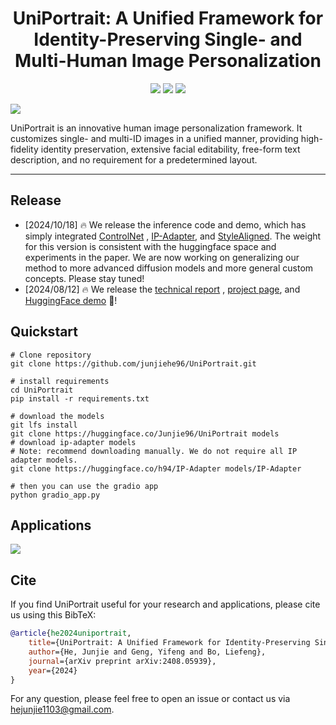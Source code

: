 <div align="center">
<h1>UniPortrait: A Unified Framework for Identity-Preserving Single- and Multi-Human Image Personalization</h1>

<a href='https://aigcdesigngroup.github.io/UniPortrait-Page/'><img src='https://img.shields.io/badge/Project-Page-green'></a>
<a href='https://arxiv.org/abs/2408.05939'><img src='https://img.shields.io/badge/Technique-Report-red'></a>
<a href='https://huggingface.co/spaces/Junjie96/UniPortrait'><img src='https://img.shields.io/badge/%F0%9F%A4%97%20Hugging%20Face-Spaces-blue'></a>

</div>

<img src='assets/highlight.png'>



UniPortrait is an innovative human image personalization framework. It customizes single- and multi-ID images in a
unified manner, providing high-fidelity identity preservation, extensive facial editability, free-form text description,
and no requirement for a predetermined layout.

---

## Release

- [2024/10/18] 🔥 We release the inference code and demo, which has simply
  integrated [ControlNet](https://github.com/lllyasviel/ControlNet)
  , [IP-Adapter](https://github.com/tencent-ailab/IP-Adapter),
  and [StyleAligned](https://github.com/google/style-aligned). The weight for this version is consistent with the
  huggingface space and experiments in the paper. We are now working on generalizing our method to more advanced
  diffusion models and more general custom concepts. Please stay tuned!
- [2024/08/12] 🔥 We release the [technical report](https://arxiv.org/abs/2408.05939)
  , [project page](https://aigcdesigngroup.github.io/UniPortrait-Page/),
  and [HuggingFace demo](https://huggingface.co/spaces/Junjie96/UniPortrait) 🤗!

## Quickstart

```shell
# Clone repository
git clone https://github.com/junjiehe96/UniPortrait.git

# install requirements
cd UniPortrait
pip install -r requirements.txt

# download the models
git lfs install
git clone https://huggingface.co/Junjie96/UniPortrait models
# download ip-adapter models 
# Note: recommend downloading manually. We do not require all IP adapter models.
git clone https://huggingface.co/h94/IP-Adapter models/IP-Adapter

# then you can use the gradio app
python gradio_app.py
```

## Applications

<img src='assets/application.png'>

## Cite

If you find UniPortrait useful for your research and applications, please cite us using this BibTeX:

```bibtex
@article{he2024uniportrait,
    title={UniPortrait: A Unified Framework for Identity-Preserving Single-and Multi-Human Image Personalization},
    author={He, Junjie and Geng, Yifeng and Bo, Liefeng},
    journal={arXiv preprint arXiv:2408.05939},
    year={2024}
}
```

For any question, please feel free to open an issue or contact us via hejunjie1103@gmail.com.
